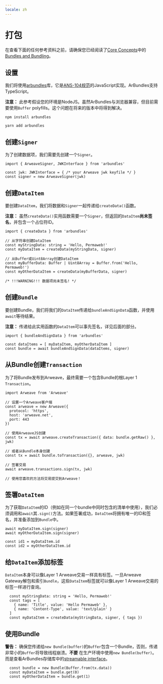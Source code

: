 ```yaml
---
locale: zh
---
```

# 打包

在查看下面的任何参考资料之前，请确保您已经阅读了[Core Concepts](/concepts/)中的[Bundles and Bundling](/concepts/bundles.md)。

## 设置

我们将使用[arbundles](https://github.com/bundlr-Network/arbundles)库，它是[ANS-104规范](https://github.com/ArweaveTeam/arweave-standards/blob/master/ans/ANS-104.md)的JavaScript实现。ArBundles支持TypeScript。

**注意：** 此参考假设您的环境是NodeJS。虽然ArBundles与浏览器兼容，但目前需要使用`Buffer` polyfills。这个问题在将来的版本中将得到解决。

<CodeGroup>
  <CodeGroupItem title="NPM">

```console
npm install arbundles
```

  </CodeGroupItem>
  <CodeGroupItem title="YARN">

```console
yarn add arbundles
```

  </CodeGroupItem>
</CodeGroup>

## 创建`Signer`

为了创建数据项，我们需要先创建一个`Signer`。

<CodeGroup>
  <CodeGroupItem title="TS">

```ts:no-line-numbers
import { ArweaveSigner, JWKInterface } from 'arbundles'

const jwk: JWKInterface = { /* your Arweave jwk keyfile */ }
const signer = new ArweaveSigner(jwk)
```

  </CodeGroupItem>
</CodeGroup>

## 创建`DataItem`

要创建`DataItem`，我们将数据和`Signer`一起传递给`createData()`函数。

**注意：** 虽然`createData()`实用函数需要一个`Signer`，但返回的`DataItem`**尚未签名**，并包含一个占位符ID。

<CodeGroup>
  <CodeGroupItem title="TS">

```ts:no-line-numbers
import { createData } from 'arbundles'

// 从字符串创建DataItem
const myStringData: string = 'Hello, Permaweb!'
const myDataItem = createData(myStringData, signer)

// 从Buffer或Uint8Array创建DataItem
const myBufferData: Buffer | Uint8Array = Buffer.from('Hello, Permaweb!')
const myOtherDataItem = createData(myBufferData, signer)

/* !!!WARNING!!! 数据项尚未签名! */
```

  </CodeGroupItem>
</CodeGroup>

## 创建`Bundle`

要创建Bundle，我们将我们的`DataItem`传递给`bundleAndSignData`函数，并使用`await`等待结果。

**注意：** 传递给此实用函数的`DataItem`可以事先签名，详见后面的部分。

<CodeGroup>
  <CodeGroupItem title="TS">

```ts:no-line-numbers
import { bundleAndSignData } from 'arbundles'

const dataItems = [ myDataItem, myOtherDataItem ]
const bundle = await bundleAndSignData(dataItems, signer)
```

  </CodeGroupItem>
</CodeGroup>

## 从Bundle创建`Transaction`

为了将Bundle发布到Arweave，最终需要一个包含Bundle的根Layer 1 `Transaction`。

<CodeGroup>
  <CodeGroupItem title="TS">

```ts:no-line-numbers
import Arweave from 'Arweave'

// 设置一个Arweave客户端
const arweave = new Arweave({
  protocol: 'https',
  host: 'arweave.net',
  port: 443
})

// 使用ArweaveJS创建
const tx = await arweave.createTransaction({ data: bundle.getRaw() }, jwk)

// 或者从Bundle本身创建
const tx = await bundle.toTransaction({}, arweave, jwk)

// 签署交易
await arweave.transactions.sign(tx, jwk)

// 使用您喜欢的方法将交易提交到Arweave！
```

  </CodeGroupItem>
</CodeGroup>

## 签署`DataItem`

为了获取`DataItem`的ID（例如在同一个bundle中同时包含的清单中使用），我们必须调用和`await`其`.sign()`方法。如果签署成功，`DataItem`将拥有唯一的ID和签名，并准备添加到`Bundle`中。

<CodeGroup>
  <CodeGroupItem title="TS">

```ts:no-line-numbers
await myDataItem.sign(signer)
await myOtherDataItem.sign(signer)

const id1 = myDataItem.id
const id2 = myOtherDataItem.id
```

  </CodeGroupItem>
</CodeGroup>

## 给`DataItem`添加标签

`DataItem`本身可以像Layer 1 Arweave交易一样具有标签。一旦Arweave Gateway解包和索引`Bundle`，这些`DataItem`标签就可以像Layer 1 Arweave交易的标签一样进行查询。

<CodeGroup>
  <CodeGroupItem title="TS">

```ts:no-line-numbers
  const myStringData: string = 'Hello, Permaweb!'
  const tags = [
    { name: 'Title', value: 'Hello Permaweb' },
    { name: 'Content-Type', value: 'text/plain' }
  ]
  const myDataItem = createData(myStringData, signer, { tags })
```

  </CodeGroupItem>
</CodeGroup>

## 使用Bundle

**警告：** 确保您传递给`new Bundle(buffer)`的`Buffer`包含一个Bundle，否则，传递非常小的`Buffer`将导致线程崩溃。**不要** 在生产环境中使用`new Bundle(buffer)`。而是查看ArBundles存储库中的[streamable interface](https://github.com/Bundlr-Network/arbundles/blob/master/src/stream)。

<CodeGroup>
  <CodeGroupItem title="TS">

```ts:no-line-numbers
  const bundle = new Bundle(Buffer.from(tx.data))
  const myDataItem = bundle.get(0)
  const myOtherDataItem = bundle.get(1)
```

  </CodeGroupItem>
</CodeGroup>
